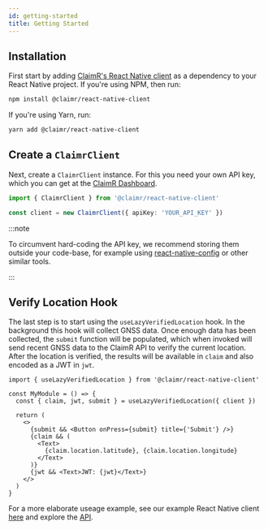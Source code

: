 ```yaml
---
id: getting-started
title: Getting Started
---
```


## Installation

First start by adding [ClaimR's React Native client](https://www.npmjs.com/package/@claimr/react-native-client) as a dependency to your React Native project.
If you're using NPM, then run:

```bash
npm install @claimr/react-native-client
```

If you're using Yarn, run:

```bash
yarn add @claimr/react-native-client
```

## Create a `ClaimrClient`

Next, create a `ClaimrClient` instance. For this you need your own API key, which you can get at the [ClaimR Dashboard][claimr-dashboard].

```typescript
import { ClaimrClient } from '@claimr/react-native-client'

const client = new ClaimrClient({ apiKey: 'YOUR_API_KEY' })
```

:::note

To circumvent hard-coding the API key, we recommend storing them outside your code-base, for example using [react-native-config][npm-react-native-config] or other similar tools.

:::

## Verify Location Hook

The last step is to start using the `useLazyVerifiedLocation` hook.
In the background this hook will collect GNSS data.
Once enough data has been collected, the `submit` function will be populated, which when invoked will send recent GNSS data to the ClaimR API to verify the current location.
After the location is verified, the results will be available in `claim` and also encoded as a JWT in `jwt`.

```tsx
import { useLazyVerifiedLocation } from '@claimr/react-native-client'

const MyModule = () => {
  const { claim, jwt, submit } = useLazyVerifiedLocation({ client })

  return (
    <>
      {submit && <Button onPress={submit} title={'Submit'} />}
      {claim && (
        <Text>
          {claim.location.latitude}, {claim.location.longitude}
        </Text>
      )}
      {jwt && <Text>JWT: {jwt}</Text>}
    </>
  )
}
```

For a more elaborate useage example, see our example React Native client [here](https://github.com/ClaimR/react-native-client/blob/master/example/src/App.tsx) and explore the [API](/docs/react-native/api).

[claimr-dashboard]: https://dashboard.claimr.tools
[npm-react-native-config]: https://www.npmjs.com/package/react-native-config
